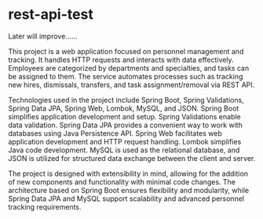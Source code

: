 # rest-api-test

Later will improve......

This project is a web application focused on personnel management and tracking. It handles HTTP requests and interacts with data effectively. Employees are categorized by departments and specialties, and tasks can be assigned to them. The service automates processes such as tracking new hires, dismissals, transfers, and task assignment/removal via REST API.

Technologies used in the project include Spring Boot, Spring Validations, Spring Data JPA, Spring Web, Lombok, MySQL, and JSON. Spring Boot simplifies application development and setup. Spring Validations enable data validation. Spring Data JPA provides a convenient way to work with databases using Java Persistence API. Spring Web facilitates web application development and HTTP request handling. Lombok simplifies Java code development. MySQL is used as the relational database, and JSON is utilized for structured data exchange between the client and server.

The project is designed with extensibility in mind, allowing for the addition of new components and functionality with minimal code changes. The architecture based on Spring Boot ensures flexibility and modularity, while Spring Data JPA and MySQL support scalability and advanced personnel tracking requirements.

